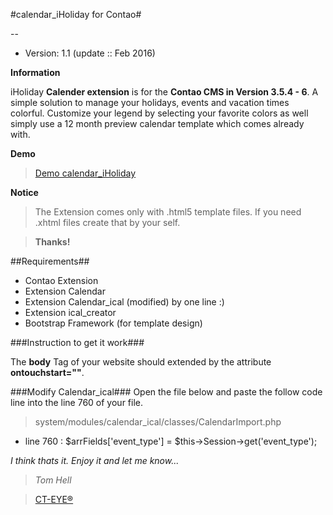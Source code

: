 #calendar_iHoliday for Contao#

--

- Version: 1.1 (update :: Feb 2016)


**Information**
>
iHoliday **Calender extension** is for the **Contao CMS in Version 3.5.4 - 6**. A simple solution to manage your holidays, events and vacation times colorful.
Customize your legend by selecting your favorite colors as well simply use a 12 month preview calendar template which comes already with.
 
**Demo** 
> [Demo calendar_iHoliday](http://www.ct-eye.com/calendar_iholiday.html)
 

**Notice**
> The Extension comes only with .html5 template files. If you need .xhtml files create that by your self.

> **Thanks!**

##Requirements##
* Contao Extension
* Extension Calendar
* Extension Calendar_ical (modified) by one line :)
* Extension ical_creator
* Bootstrap Framework (for template design)

###Instruction to get it work###
>
The **body** Tag of your website should extended by the attribute **ontouchstart=""**.

###Modify Calendar_ical###
Open the file below and paste the follow code line into the line 760 of your file.
> system/modules/calendar_ical/classes/CalendarImport.php
* line 760 : $arrFields['event_type'] = $this->Session->get('event_type');


*I think thats it. Enjoy it and let me know...*



> *Tom Hell*

> [CT-EYE®](http://www.ct-eye.com)
